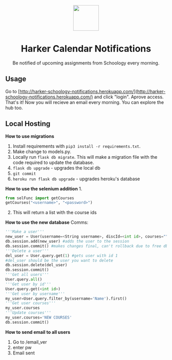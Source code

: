 <p align="center"><img src="https://p11cdn4static.sharpschool.com/UserFiles/Servers/Server_141067/Image/sgy%20logo%20resized.png" width="80" legnth="80"></p>
<h1 align="center">Harker Calendar Notifications</h1>
  <p align="center">Be notified of upcoming assignments from Schoology every morning.<br>
  
## Usage
Go to [http://harker-schoology-notifications.herokuapp.com/](http://harker-schoology-notifications.herokuapp.com/) and click "login". Aprove access. That's it! Now you will recieve an email every morning. You can explore the hub too.
  
## Local Hosting
  
**How to use migrations**
1. Install requirements with `pip3 install -r requirements.txt`.
1. Make change to models.py.
2. Locally run `flask db migrate`.
  This will make a migration file with the code required to update the database.
3. `flask db upgrade` - upgrades the local db
4. `git commit`
5. `heroku run flask db upgrade` - upgrades heroku's database

**How to use the selenium addition**
1. 
```python
from selFunc import getCourses
getCourses("<username>", "<password>")
```
2. This will return a list with the course ids

**How to use the new database**
Comms:
```python
'''Make a user'''
new_user = User(username=<String username>, discId=<int id>, courses="")
db.session.add(new_user) #adds the user to the session
db.session.commit() #makes changes final, can't rollback due to free db
'''Delete a user'''
del_user = User.query.get(1) #gets user with id 1
#del_user should be the user you want to delete
db.session.delete(del_user)
db.session.commit()
'''Get all users'''
User.query.all()
'''Get user by id'''
User.query.get(<int id>)
'''Get user by username'''
my_user=User.query.filter_by(username='Name').first()
'''Get user courses'''
my_user.courses
'''Update courses'''
my_user.courses='NEW COURSES'
db.session.commit()
```
**How to send email to all users**
1. Go to /email_ver
2. enter pw
3. Email sent
